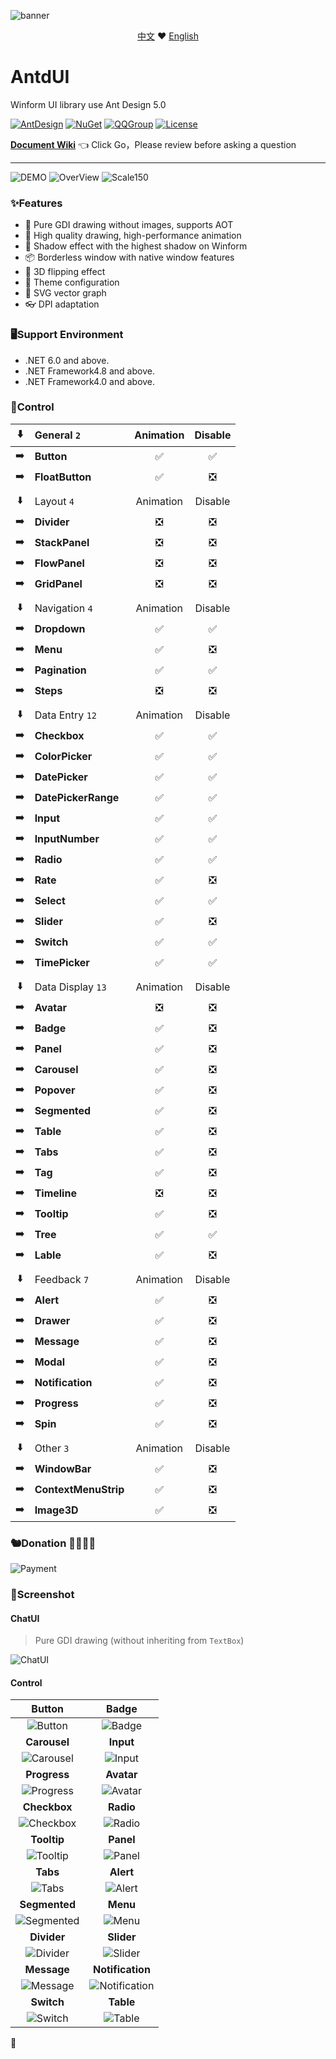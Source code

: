 ![banner](screenshot/banner.png?raw=true)

<p align="center">
    <a href="README.md">中文</a>
    ❤
    <a href="README-en.md">English</a>
</p>

# AntdUI
Winform UI library use Ant Design 5.0

[![AntDesign](https://img.shields.io/badge/AntDesign%20-5.0-1677ff?style=for-the-badge&logo=antdesign)](https://ant-design.antgroup.com/components/overview-cn)
[![NuGet](https://img.shields.io/nuget/v/AntdUI.svg?style=for-the-badge&label=AntdUI&logo=nuget)](https://www.nuget.org/packages/AntdUI)
[![QQGroup](https://img.shields.io/badge/QQ%20Group-328884096-f74658?style=for-the-badge&logo=tencentqq)](https://qm.qq.com/cgi-bin/qm/qr?k=ZfuHy4LqYC57DYTWAUWkQD9EjdVfvx3y&jump_from=webapi&authKey=4sAgZN0XlFHx+4MW9PdkiGgg435QfKcQdu5lKi1Fp4PP0O+DL6NaKAcV8ybCLM97)
[![License](https://img.shields.io/badge/license-Apache%202.0-4EB1BA.svg?style=for-the-badge)](http://www.apache.org/licenses/LICENSE-2.0)

**[Document Wiki](https://gitee.com/antdui/AntdUI/wikis)** 👈 Click Go，Please review before asking a question

---

![DEMO](screenshot/Pre/Demo.png?raw=true)
![OverView](screenshot/Pre/OverView.png?raw=true)
![Scale150](screenshot/Pre/Scale150.png?raw=true)

### ✨Features

- 🌈 Pure GDI drawing without images, supports AOT
- 🎨 High quality drawing, high-performance animation
- 🚀 Shadow effect with the highest shadow on Winform
- 📦 Borderless window with native window features
- 💎 3D flipping effect
- 👚 Theme configuration
- 🦜 SVG vector graph
- 👓 DPI adaptation

### 🖥Support Environment

- .NET 6.0 and above.
- .NET Framework4.8 and above.
- .NET Framework4.0 and above.

### 🌴Control

:arrow_down: | General `2` | Animation | Disable |
:---:|:--|:--:|:--:|
:arrow_right: | **Button** | ✅ | ✅ |
:arrow_right: | **FloatButton** | ✅ | ❎ |
||||
:arrow_down: | Layout `4` | Animation | Disable |
:arrow_right: | **Divider** | ❎ | ❎ |
:arrow_right: | **StackPanel** | ❎ | ❎ |
:arrow_right: | **FlowPanel** | ❎ | ❎ |
:arrow_right: | **GridPanel** | ❎ | ❎ |
||||
:arrow_down: | Navigation `4` | Animation | Disable |
:arrow_right: | **Dropdown** | ✅ | ✅ |
:arrow_right: | **Menu** | ✅ | ❎ |
:arrow_right: | **Pagination** | ✅ | ✅ |
:arrow_right: | **Steps** | ❎ | ❎ |
||||
:arrow_down: | Data Entry `12` | Animation | Disable |
:arrow_right: | **Checkbox** | ✅ | ✅ |
:arrow_right: | **ColorPicker** | ✅ | ✅ |
:arrow_right: | **DatePicker** | ✅ | ✅ |
:arrow_right: | **DatePickerRange** | ✅ | ✅ |
:arrow_right: | **Input** | ✅ | ✅ |
:arrow_right: | **InputNumber** | ✅ | ✅ |
:arrow_right: | **Radio** | ✅ | ✅ |
:arrow_right: | **Rate** | ✅ | ❎ |
:arrow_right: | **Select** | ✅ | ✅ |
:arrow_right: | **Slider** | ✅ | ❎ |
:arrow_right: | **Switch** | ✅ | ✅ |
:arrow_right: | **TimePicker** | ✅ | ✅ |
||||
:arrow_down: | Data Display `13` | Animation | Disable |
:arrow_right: | **Avatar** | ❎ | ❎ |
:arrow_right: | **Badge** | ✅ | ❎ |
:arrow_right: | **Panel** | ✅ | ❎ |
:arrow_right: | **Carousel** | ✅ | ❎ |
:arrow_right: | **Popover** | ✅ | ❎ |
:arrow_right: | **Segmented** | ✅ | ❎
:arrow_right: | **Table** | ✅ | ❎ | |
:arrow_right: | **Tabs** | ✅ | ❎ |
:arrow_right: | **Tag** | ✅ | ❎ |
:arrow_right: | **Timeline** | ❎ | ❎ |
:arrow_right: | **Tooltip** | ✅ | ❎ |
:arrow_right: | **Tree** | ✅ | ✅ |
:arrow_right: | **Lable** | ✅ | ❎ |
||||
:arrow_down: | Feedback `7` | Animation | Disable |
:arrow_right: | **Alert** | ✅ | ❎ |
:arrow_right: | **Drawer** | ✅ | ❎ |
:arrow_right: | **Message** | ✅ | ❎ |
:arrow_right: | **Modal** | ✅ | ❎ |
:arrow_right: | **Notification** | ✅ | ❎ |
:arrow_right: | **Progress** | ✅ | ❎ |
:arrow_right: | **Spin** | ✅ | ❎ |
||||
:arrow_down: | Other `3` | Animation | Disable |
:arrow_right: | **WindowBar** | ✅ | ❎ |
:arrow_right: | **ContextMenuStrip** | ✅ | ❎ |
:arrow_right: | **Image3D** | ✅ | ❎ |  

### 🐿️Donation 🥣💲🐖👚
![Payment](screenshot/Pre/Payment.png?raw=true)

### 🎨Screenshot

#### ChatUI

> Pure GDI drawing (without inheriting from `TextBox`)

![ChatUI](screenshot/ChatUI.gif?raw=true)

#### Control

| **Button** | **Badge** |
| :--: | :--: |
| ![Button](screenshot/Button.gif?raw=true) | ![Badge](screenshot/Badge.gif?raw=true) |
| **Carousel** | **Input** |
| ![Carousel](screenshot/Carousel.gif?raw=true) | ![Input](screenshot/Input.gif?raw=true) |
| **Progress** | **Avatar** |
| ![Progress](screenshot/Progress.gif?raw=true) | ![Avatar](screenshot/Avatar.gif?raw=true) |
| **Checkbox** | **Radio** |
| ![Checkbox](screenshot/Checkbox.gif?raw=true) | ![Radio](screenshot/Radio.gif?raw=true) |
| **Tooltip** | **Panel** |
| ![Tooltip](screenshot/Tooltip.gif?raw=true) | ![Panel](screenshot/Panel.gif?raw=true) |
| **Tabs** | **Alert** |
| ![Tabs](screenshot/Tabs.gif?raw=true) | ![Alert](screenshot/Alert.gif?raw=true) |
| **Segmented** | **Menu** |
| ![Segmented](screenshot/Segmented.gif?raw=true) | ![Menu](screenshot/Menu.gif?raw=true) |
| **Divider** | **Slider** |
| ![Divider](screenshot/Divider.gif?raw=true) | ![Slider](screenshot/Slider.gif?raw=true) |
| **Message** | **Notification** |
| ![Message](screenshot/Message.gif?raw=true) | ![Notification](screenshot/Notification.gif?raw=true) |
| **Switch** | **Table** |
| ![Switch](screenshot/Switch.gif?raw=true) | ![Table](screenshot/Table.gif?raw=true) |

🦦